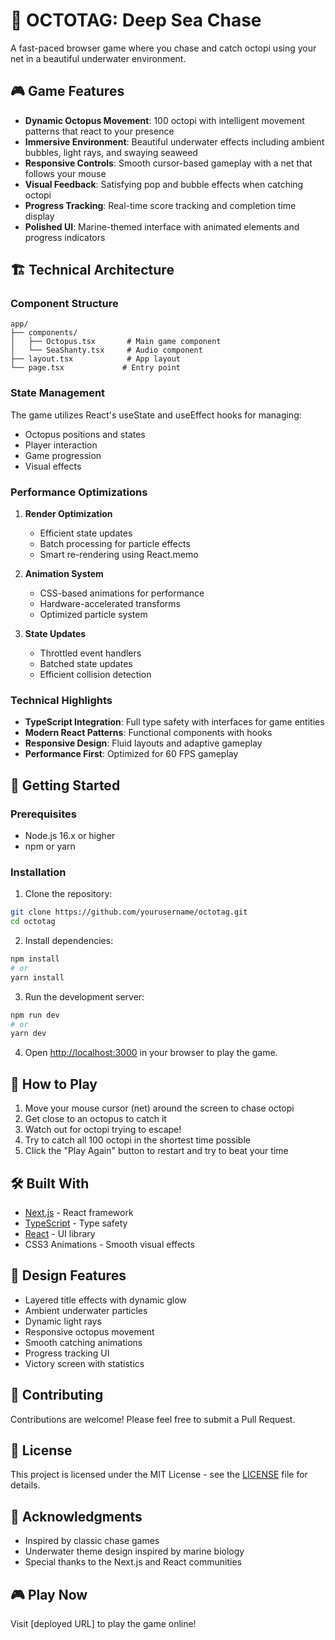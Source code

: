 # 🐙 OCTOTAG: Deep Sea Chase

A fast-paced browser game where you chase and catch octopi using your net in a beautiful underwater environment.

## 🎮 Game Features

- **Dynamic Octopus Movement**: 100 octopi with intelligent movement patterns that react to your presence
- **Immersive Environment**: Beautiful underwater effects including ambient bubbles, light rays, and swaying seaweed
- **Responsive Controls**: Smooth cursor-based gameplay with a net that follows your mouse
- **Visual Feedback**: Satisfying pop and bubble effects when catching octopi
- **Progress Tracking**: Real-time score tracking and completion time display
- **Polished UI**: Marine-themed interface with animated elements and progress indicators

## 🏗️ Technical Architecture

### Component Structure
```
app/
├── components/
│   ├── Octopus.tsx       # Main game component
│   └── SeaShanty.tsx     # Audio component
├── layout.tsx            # App layout
└── page.tsx             # Entry point
```

### State Management
The game utilizes React's useState and useEffect hooks for managing:
- Octopus positions and states
- Player interaction
- Game progression
- Visual effects

### Performance Optimizations
1. **Render Optimization**
   - Efficient state updates
   - Batch processing for particle effects
   - Smart re-rendering using React.memo

2. **Animation System**
   - CSS-based animations for performance
   - Hardware-accelerated transforms
   - Optimized particle system

3. **State Updates**
   - Throttled event handlers
   - Batched state updates
   - Efficient collision detection

### Technical Highlights
- **TypeScript Integration**: Full type safety with interfaces for game entities
- **Modern React Patterns**: Functional components with hooks
- **Responsive Design**: Fluid layouts and adaptive gameplay
- **Performance First**: Optimized for 60 FPS gameplay

## 🚀 Getting Started

### Prerequisites

- Node.js 16.x or higher
- npm or yarn

### Installation

1. Clone the repository:
```bash
git clone https://github.com/yourusername/octotag.git
cd octotag
```

2. Install dependencies:
```bash
npm install
# or
yarn install
```

3. Run the development server:
```bash
npm run dev
# or
yarn dev
```

4. Open [http://localhost:3000](http://localhost:3000) in your browser to play the game.

## 🎯 How to Play

1. Move your mouse cursor (net) around the screen to chase octopi
2. Get close to an octopus to catch it
3. Watch out for octopi trying to escape!
4. Try to catch all 100 octopi in the shortest time possible
5. Click the "Play Again" button to restart and try to beat your time

## 🛠️ Built With

- [Next.js](https://nextjs.org/) - React framework
- [TypeScript](https://www.typescriptlang.org/) - Type safety
- [React](https://reactjs.org/) - UI library
- CSS3 Animations - Smooth visual effects

## 🎨 Design Features

- Layered title effects with dynamic glow
- Ambient underwater particles
- Dynamic light rays
- Responsive octopus movement
- Smooth catching animations
- Progress tracking UI
- Victory screen with statistics

## 🤝 Contributing

Contributions are welcome! Please feel free to submit a Pull Request.

## 📝 License

This project is licensed under the MIT License - see the [LICENSE](LICENSE) file for details.

## 🙏 Acknowledgments

- Inspired by classic chase games
- Underwater theme design inspired by marine biology
- Special thanks to the Next.js and React communities

## 🎮 Play Now

Visit [deployed URL] to play the game online!
